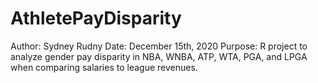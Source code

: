 # AthletePayDisparity
Author: Sydney Rudny  Date: December 15th, 2020
Purpose: R project to analyze gender pay disparity in NBA, WNBA, ATP, WTA, PGA, and LPGA when comparing salaries to league revenues.
